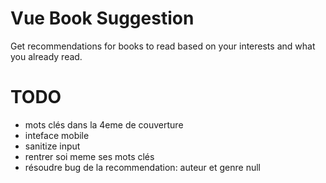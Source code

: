 # Vue Book Suggestion

Get recommendations for books to read based on your interests and what you already read.

# TODO

- mots clés dans la 4eme de couverture
- inteface mobile
- sanitize input
- rentrer soi meme ses mots clés
- résoudre bug de la recommendation: auteur et genre null
